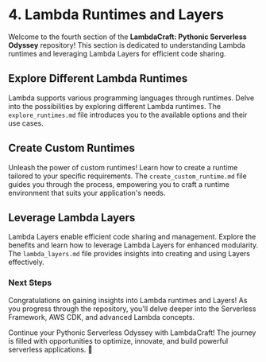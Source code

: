 # 4. Lambda Runtimes and Layers

Welcome to the fourth section of the **LambdaCraft: Pythonic Serverless Odyssey** repository! This section is dedicated to understanding Lambda runtimes and leveraging Lambda Layers for efficient code sharing.

## Explore Different Lambda Runtimes

Lambda supports various programming languages through runtimes. Delve into the possibilities by exploring different Lambda runtimes. The `explore_runtimes.md` file introduces you to the available options and their use cases.

## Create Custom Runtimes

Unleash the power of custom runtimes! Learn how to create a runtime tailored to your specific requirements. The `create_custom_runtime.md` file guides you through the process, empowering you to craft a runtime environment that suits your application's needs.

## Leverage Lambda Layers

Lambda Layers enable efficient code sharing and management. Explore the benefits and learn how to leverage Lambda Layers for enhanced modularity. The `lambda_layers.md` file provides insights into creating and using Layers effectively.

### Next Steps

Congratulations on gaining insights into Lambda runtimes and Layers! As you progress through the repository, you'll delve deeper into the Serverless Framework, AWS CDK, and advanced Lambda concepts.

Continue your Pythonic Serverless Odyssey with LambdaCraft! The journey is filled with opportunities to optimize, innovate, and build powerful serverless applications. 🚀